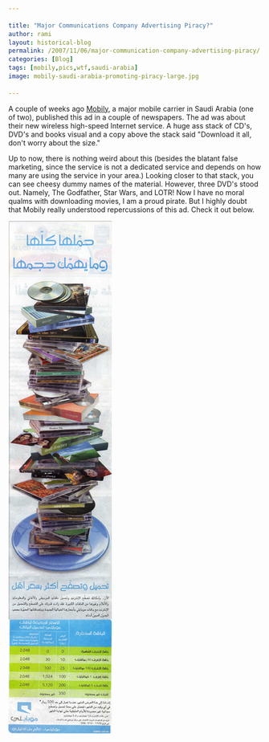 ```yaml
---

title: "Major Communications Company Advertising Piracy?"
author: rami
layout: historical-blog 
permalink: /2007/11/06/major-communication-company-advertising-piracy/
categories: [Blog]
tags: [mobily,pics,wtf,saudi-arabia]
image: mobily-saudi-arabia-promoting-piracy-large.jpg

---
```


A couple of weeks ago [Mobily](http://mobily.com.sa), a major mobile carrier in Saudi Arabia (one of two), published this ad in a couple of newspapers. The ad was about their new wireless high-speed Internet service. A huge ass stack of CD's, DVD's and books visual and a copy above the stack said "Download it all, don't worry about the size." 

Up to now, there is nothing weird about this (besides the blatant false marketing, since the service is not a dedicated service and depends on how many are using the service in your area.) Looking closer to that stack, you can see cheesy dummy names of the material. However, three DVD's stood out. Namely, The Godfather, Star Wars, and LOTR! Now I have no moral qualms with downloading movies, I am a proud pirate. But I highly doubt that Mobily really understood repercussions of this ad. Check it out below.


![Mobily promoting piracy](/assets/images/content/blog/mobily-saudi-arabia-promoting-piracy-large.jpg)
